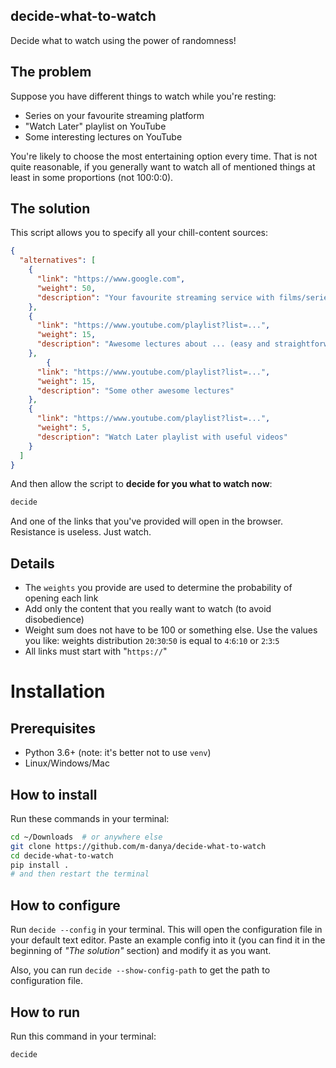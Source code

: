 ## decide-what-to-watch
Decide what to watch using the power of randomness!

## The problem

Suppose you have different things to watch while you're resting: 

- Series on your favourite streaming platform
- "Watch Later" playlist on YouTube
- Some interesting lectures on YouTube

You're likely to choose the most entertaining option every time.
That is not quite reasonable, if you generally want to watch all
of mentioned things at least in some proportions (not 100:0:0).

## The solution

This script allows you to specify all your chill-content sources:

```json
{
  "alternatives": [
    {
      "link": "https://www.google.com",
      "weight": 50,
      "description": "Your favourite streaming service with films/series"
    },
    {
      "link": "https://www.youtube.com/playlist?list=...",
      "weight": 15,
      "description": "Awesome lectures about ... (easy and straightforward)"
    },
        {
      "link": "https://www.youtube.com/playlist?list=...",
      "weight": 15,
      "description": "Some other awesome lectures"
    },
    {
      "link": "https://www.youtube.com/playlist?list=...",
      "weight": 5,
      "description": "Watch Later playlist with useful videos"
    }
  ]
}
```

And then allow the script to **decide for you what to watch now**:
```bash
decide
```

And one of the links that you've provided will open in the browser. Resistance 
is useless. Just watch. 

## Details
- The `weights` you provide are used to determine the probability of 
  opening each link
- Add only the content that you really want to watch (to avoid 
  disobedience)
- Weight sum does not have to be 100 or something else. Use the values you 
  like: weights distribution `20`:`30`:`50` is equal to `4`:`6`:`10` or 
  `2`:`3`:`5`
- All links must start with "`https://`"

# Installation
## Prerequisites
- Python 3.6+ (note: it's better not to use `venv`)
- Linux/Windows/Mac

## How to install
Run these commands in your terminal:
```bash
cd ~/Downloads  # or anywhere else
git clone https://github.com/m-danya/decide-what-to-watch
cd decide-what-to-watch
pip install .
# and then restart the terminal
```
## How to configure
Run `decide --config` in your terminal. This will open the configuration 
file in your default text editor. Paste an example config into it (you can find 
it in the beginning of *"The solution"* section) and modify it as you want.

Also, you can run `decide --show-config-path` to get the path to configuration 
file.

## How to run
Run this command in your terminal:
```bash
decide
```